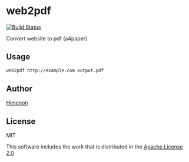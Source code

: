 # web2pdf

[![Build Status](https://travis-ci.org/Himenon/web2pdf.svg?branch=master)](https://travis-ci.org/Himenon/web2pdf)

Convert website to pdf (a4paper).

## Usage

```bash
web2pdf http://example.com output.pdf
```

## Author

[Himenon](https://github.com/Himenon)

## License

MIT

This software includes the work that is distributed in the [Apache License 2.0](https://www.apache.org/licenses/LICENSE-2.0)
